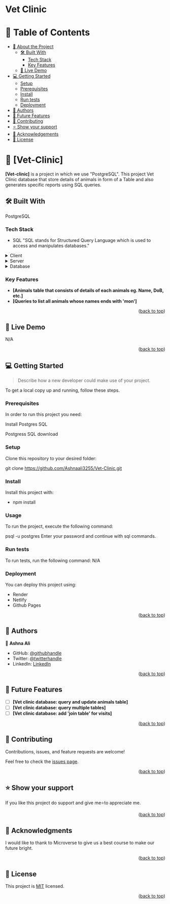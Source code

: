 # Vet Clinic

# 📗 Table of Contents

- [📖 About the Project](#about-project)
  - [🛠 Built With](#built-with)
    - [Tech Stack](#tech-stack)
    - [Key Features](#key-features)
  - [🚀 Live Demo](#live-demo)
- [💻 Getting Started](#getting-started)
  - [Setup](#setup)
  - [Prerequisites](#prerequisites)
  - [Install](#install)
  - [Run tests](#run-tests)
  - [Deployment](#triangular_flag_on_post-deployment)
- [👥 Authors](#authors)
- [🔭 Future Features](#future-features)
- [🤝 Contributing](#contributing)
- [⭐️ Show your support](#support)
- [🙏 Acknowledgements](#acknowledgements)
- [📝 License](#license)

<!-- PROJECT DESCRIPTION -->

# 📖 [Vet-Clinic] <a name="Vet-Clinic"></a>


**[Vet-clinic]** is a project in which we use "PostgreSQL". This project Vet Clinic database that store details of animals in form of a Table and also generates specific reports using SQL queries.

## 🛠 Built With <a name="built-with"></a>

PostgreSQL

### Tech Stack <a name="tech-stack"></a>

- SQL
"SQL stands for Structured Query Language which is used to access and manipulates databases."
<details>
  <summary>Client</summary>
  <ul>
    <li><a>N/A</a></li>
  </ul>
</details>

<details>
  <summary>Server</summary>
  <ul>
    <li><a>N/A</a></li>
  </ul>
</details>

<details>
<summary>Database</summary>
  <ul>
    <li><a href="https://www.postgresql.org/">PostgreSQL</a></li>
  </ul>
</details>

<!-- Features -->

### Key Features <a name="key-features"></a>

- **[Animals table that consists of details of each animals eg. Name, DoB, etc.]**
- **[Queries to list all animals whose names ends with 'mon']**

<p align="right">(<a href="#readme-top">back to top</a>)</p>

<!-- LIVE DEMO -->

## 🚀 Live Demo <a name="live-demo"></a>

N/A

<p align="right">(<a href="#readme-top">back to top</a>)</p>

<!-- GETTING STARTED -->

## 💻 Getting Started <a name="getting-started"></a>

> Describe how a new developer could make use of your project.

To get a local copy up and running, follow these steps.

### Prerequisites

In order to run this project you need:

Install Postgres SQL

Postgress SQL download

### Setup

Clone this repository to your desired folder:

git clone https://github.com/Ashnaali3255/Vet-Clinic.git

### Install

Install this project with:

- npm install

### Usage
To run the project, execute the following command:

  psql -u postgres
Enter your password and continue with sql commands.

### Run tests

To run tests, run the following command: 
  N/A

### Deployment

You can deploy this project using:
- Render 
- Netlify
- Github Pages

<p align="right">(<a href="#readme-top">back to top</a>)</p>

<!-- AUTHORS -->

## 👥 Authors <a name="authors"></a>

👤 **Ashna Ali**

- GitHub: [@githubhandle](https://github.com/Ashnaali3255)
- Twitter: [@twitterhandle](https://twitter.com/Ashna_Ali1)
- LinkedIn: [LinkedIn](https://www.linkedin.com/in/ashna-ali-342151255/)

<p align="right">(<a href="#readme-top">back to top</a>)</p>

<!-- FUTURE FEATURES -->

## 🔭 Future Features <a name="future-features"></a>

- [ ] **[Vet clinic database: query and update animals table]**
- [ ] **[Vet clinic database: query multiple tables]**
- [ ] **[Vet clinic database: add 'join table' for visits]**

<p align="right">(<a href="#readme-top">back to top</a>)</p>

<!-- CONTRIBUTING -->

## 🤝 Contributing <a name="contributing"></a>

Contributions, issues, and feature requests are welcome!

Feel free to check the [issues page](../../issues/).

<p align="right">(<a href="#readme-top">back to top</a>)</p>

<!-- SUPPORT -->

## ⭐️ Show your support <a name="support"></a>

If you like this project do support and give me⭐️to appreciate me.

<p align="right">(<a href="#readme-top">back to top</a>)</p>

<!-- ACKNOWLEDGEMENTS -->

## 🙏 Acknowledgments <a name="acknowledgements"></a>

I would like to thank to Microverse to give us a best course to make our future bright.

<p align="right">(<a href="#readme-top">back to top</a>)</p>

<!-- LICENSE -->

## 📝 License <a name="license"></a>

This project is [MIT](./LICENSE) licensed.

<p align="right">(<a href="#readme-top">back to top</a>)</p>